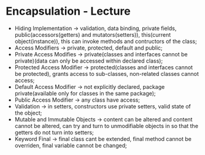 # Encapsulation - Lecture

- Hiding Implementation -> validation, data binding, private fields, public(accessors(getters) and mutators(setters)), this(current object(instance)), this can invoke methods and contructors of the class;
- Access Modifiers -> private, protected, default and public;
- Private Access Modifies -> private(classes and interfaces cannot be private)(data can only be accessed within declared class);
- Protected Access Modifier -> protected(classes and interfaces cannot be protected), grants access to sub-classes, non-related classes cannot access;
- Default Access Modifier -> not explicitly declared, package private(available only for classes in the same package);
- Public Access Modifier -> any class have access;
- Validation -> in setters, constructors use private setters, valid state of the object;
- Mutable and Immutable Objects -> content can be altered and content cannot be altered, can try and turn to unmodifiable objects in so that the getters do not turn into setters;
- Keyword Final -> final class cant be extended, final method cannot be overriden, final variable cannot be changed;
